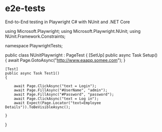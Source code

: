 # e2e-tests
End-to-End testing in Playwright C# with NUnit and .NET Core

using Microsoft.Playwright;
using Microsoft.Playwright.NUnit;
using NUnit.Framework.Constraints;

namespace PlaywrightTests;

public class NUnitPlaywright : PageTest
{
    [SetUp]
    public async Task Setup()
    {
         await Page.GotoAsync("http://www.eaapp.somee.com");
    }

    [Test]
    public async Task Test1()
    {
       
        await Page.ClickAsync("text = Login"); 
        await Page.FillAsync("#UserName", "admin");
        await Page.FillAsync("#Password", "password");
        await Page.ClickAsync("text = Log in");
        await Expect(Page.Locator("text=Employee Details")).ToBeVisibleAsync();

    }
}
